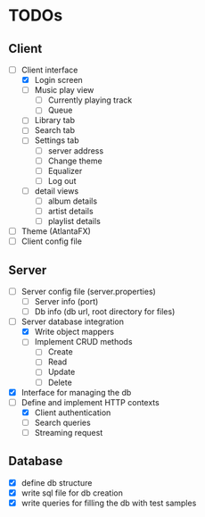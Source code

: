 # TODOs

## Client

- [ ] Client interface
    - [x] Login screen
    - [ ] Music play view
        - [ ] Currently playing track
        - [ ] Queue
    - [ ] Library tab
    - [ ] Search tab
    - [ ] Settings tab
        - [ ] server address
        - [ ] Change theme
        - [ ] Equalizer
        - [ ] Log out
    - [ ] detail views
        - [ ] album details
        - [ ] artist details
        - [ ] playlist details
- [ ] Theme (AtlantaFX)
- [ ] Client config file

## Server

- [ ] Server config file (server.properties)
    - [ ] Server info (port)
    - [ ] Db info (db url, root directory for files)
- [ ] Server database integration
    - [x] Write object mappers
    - [ ] Implement CRUD methods
        - [ ] Create
        - [ ] Read
        - [ ] Update
        - [ ] Delete
- [x] Interface for managing the db
- [ ] Define and implement HTTP contexts
    - [x] Client authentication
    - [ ] Search queries
    - [ ] Streaming request

## Database

- [x] define db structure
- [x] write sql file for db creation
- [x] write queries for filling the db with test samples
